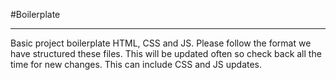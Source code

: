 #Boilerplate
_____

Basic project boilerplate HTML, CSS and JS. Please follow the format we have structured these files. This will be updated often so check back all the time for new changes. This can include CSS and JS updates.